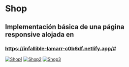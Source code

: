 # Shop

## Implementación básica de una página responsive alojada en 
### https://infallible-lamarr-c0b6df.netlify.app/#

<a href="https://ibb.co/z7FQpNt"><img src="https://i.ibb.co/Gt9nyFr/Shop1.png" alt="Shop1" border="0" /></a>
<a href="https://ibb.co/rcWqfj0"><img src="https://i.ibb.co/jWpqZNf/Shop2.png" alt="Shop2" border="0" /></a>
<a href="https://ibb.co/QjhxJ5g"><img src="https://i.ibb.co/YTJVNrC/Shop3.png" alt="Shop3" border="0" /></a>
